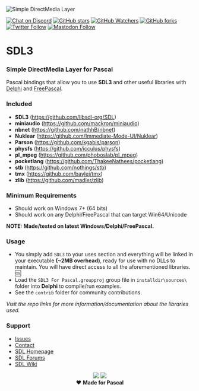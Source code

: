 ![Simple DirectMedia Layer](media/SDL_logo.png)  

[![Chat on Discord](https://img.shields.io/discord/754884471324672040.svg?logo=discord)](https://discord.gg/tPWjMwK) [![GitHub stars](https://img.shields.io/github/stars/tinyBigGAMES/SDL3?style=social)](https://github.com/tinyBigGAMES/SDL3/stargazers) [![GitHub Watchers](https://img.shields.io/github/watchers/tinyBigGAMES/SDL3?style=social)](https://github.com/tinyBigGAMES/SDL3/network/members) [![GitHub forks](https://img.shields.io/github/forks/tinyBigGAMES/SDL3?style=social)](https://github.com/tinyBigGAMES/SDL3/network/members)  
[![Twitter Follow](https://img.shields.io/twitter/follow/tinyBigGAMES?style=social)](https://twitter.com/tinyBigGAMES) <a href="https://mastodon.gamedev.place/@tinyBigGAMES" target="_blank">![Mastodon Follow](https://img.shields.io/mastodon/follow/109289725045534543?domain=https%3A%2F%2Fmastodon.gamedev.place%2F&style=social)</a>

# SDL3
### Simple DirectMedia Layer for Pascal

Pascal bindings that allow you to use **SDL3** and other useful libraries with <a href="https://www.embarcadero.com/es/products/delphi" target="_blank">Delphi</a> and <a href="https://www.freepascal.org" target="_blank">FreePascal</a>. 

### Included
- **SDL3** (https://github.com/libsdl-org/SDL)
- **miniaudio** (https://github.com/mackron/miniaudio)
- **nbnet** (https://github.com/nathhB/nbnet)
- **Nuklear** (https://github.com/Immediate-Mode-UI/Nuklear)
- **Parson** (https://github.com/kgabis/parson)
- **physfs** (https://github.com/icculus/physfs)
- **pl_mpeg** (https://github.com/phoboslab/pl_mpeg)
- **pocketlang** (https://github.com/ThakeeNathees/pocketlang)
- **stb** (https://github.com/nothings/stb)
- **tmx** (https://github.com/baylej/tmx)
- **zlib** (https://github.com/madler/zlib)


### Minimum Requirements 
- Should work on Windows 7+ (64 bits)
- Should work on any Delphi/FreePascal that can target Win64/Unicode

**NOTE: Made/tested on latest Windows/Delphi/FreePascal.**

### Usage
- You simply add `SDL3` to your uses section and everything will be linked in your executable **(~2MB overhead)**, ready for use with no DLLs to maintain. You will have direct access to all the aforementioned libraries. :cool:  
- Load the `SDL3 For Pascal.groupproj` group file in `installdir\sources\` folder into **Delphi** to compile/run examples.
- See the `contrib` folder for community contributions.

*Visit the repo links for more information/documentation about the libraries used.* 

### Support
- <a href="https://github.com/tinyBigGAMES/SDL3/issues" target="_blank">Issues</a>
- <a href="https://tinybiggames.com/contact/" target="_blank">Contact</a>
- <a href="https://libsdl.org/" target="_blank">SDL Homepage</a>
- <a href="https://discourse.libsdl.org/" target="_blank">SDL Forums</a>
- <a href="https://wiki.libsdl.org/SDL3/FrontPage/" target="_blank">SDL Wiki</a>

<p align="center">
 <a href="https://www.embarcadero.com/products/delphi" target="_blank"><img src="media/delphi.png"></a>
 <a href="https://www.freepascal.org" target="_blank"><img src="media/FreePascal.gif"></a><br/> 
 ♥ <b>Made for Pascal</b>
</p>
